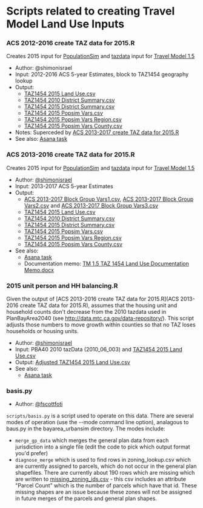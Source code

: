 
# Scripts related to creating Travel Model Land Use Inputs

### ACS 2012-2016 create TAZ data for 2015.R

Creates 2015 input for [PopulationSim](https://github.com/BayAreaMetro/PopulationSim) and [tazdata](https://github.com/BayAreaMetro/modeling-website/wiki/TazData) input for [Travel Model 1.5](https://github.com/BayAreaMetro/travel-model-one)

* Author: @shimonisrael
* Input: 2012-2016 ACS 5-year Estimates, block to TAZ1454 geography lookup
* Output: 
  * [TAZ1454 2015 Land Use.csv](TAZ1454%202015%20Land%20Use.csv)
  * [TAZ1454 2010 District Summary.csv](TAZ1454%202010%20District%20Summary.csv)
  * [TAZ1454 2015 District Summary.csv](TAZ1454%202015%20District%20Summary.csv)
  * [TAZ1454 2015 Popsim Vars.csv](TAZ1454%202015%20Popsim%20Vars.csv)
  * [TAZ1454 2015 Popsim Vars Region.csv](TAZ1454%202015%20Popsim%20Vars%20Region.csv)
  * [TAZ1454 2015 Popsim Vars County.csv](TAZ1454%202015%20Popsim%20Vars%20County.csv)
* Notes: Superceded by [ACS 2013-2017 create TAZ data for 2015.R](ACS%202013-2017%20create%20TAZ%20data%20for%202015.R)
* See also: [Asana task](https://app.asana.com/0/13098083395690/864065795026327/f)

### ACS 2013-2016 create TAZ data for 2015.R

Creates 2015 input for [PopulationSim](https://github.com/BayAreaMetro/PopulationSim) and [tazdata](https://github.com/BayAreaMetro/modeling-website/wiki/TazData) input for [Travel Model 1.5](https://github.com/BayAreaMetro/travel-model-one)

* Author: [@shimonisrael](https://github.com/shimonisrael)
* Input: 2013-2017 ACS 5-year Estimates
* Output:
  * [ACS 2013-2017 Block Group Vars1.csv](ACS%202013-2017%20Block%20Group%20Vars1.csv), [ACS 2013-2017 Block Group Vars2.csv](ACS%202013-2017%20Block%20Group%20Vars2.csv) and [ACS 2013-2017 Block Group Vars3.csv](ACS%202013-2017%20Block%20Group%20Vars3.csv)
  * [TAZ1454 2015 Land Use.csv](TAZ1454%202015%20Land%20Use.csv)
  * [TAZ1454 2010 District Summary.csv](TAZ1454%202010%20District%20Summary.csv)
  * [TAZ1454 2015 District Summary.csv](TAZ1454%202015%20District%20Summary.csv)
  * [TAZ1454 2015 Popsim Vars.csv](TAZ1454%202015%20Popsim%20Vars.csv)
  * [TAZ1454 2015 Popsim Vars Region.csv](TAZ1454%202015%20Popsim%20Vars%20Region.csv)
  * [TAZ1454 2015 Popsim Vars County.csv](TAZ1454%202015%20Popsim%20Vars%20County.csv)
* See also:
  * [Asana task](https://app.asana.com/0/13098083395690/892913197780752/f)
  * Documentation memo: [TM 1.5 TAZ 1454 Land Use Documentation Memo.docx](TM%201.5%20TAZ%201454%20Land%20Use%20Documentation%20Memo.docx)

### 2015 unit person and HH balancing.R

Given the output of [ACS 2013-2016 create TAZ data for 2015.R](ACS 2013-2016 create TAZ data for 2015.R), assumes that the housing unit and household counts don't decrease from the 2010 tazdata used in PlanBayArea2040 (see http://data.mtc.ca.gov/data-repository/).  This script adjusts those numbers to move growth within counties so that no TAZ loses households or housing units.

* Author: [@shimonisrael](https://github.com/shimonisrael)
* Input: PBA40 2010 tazData (2010_06_003) and [TAZ1454 2015 Land Use.csv](TAZ1454%202015%20Land%20Use.csv)
* Output: [Adjusted TAZ1454 2015 Land Use.csv](Adjusted%20TAZ1454%202015%20Land%20Use.csv)
* See also:
  * [Asana task](https://app.asana.com/0/13098083395690/909682345976879/f)

### basis.py

* Author: [@fscottfoti](https://github.com/fscottfoti)

`scripts/basis.py` is a script used to operate on this data.  There are several modes of operation (use the --mode command line option), analagous to baus.py in the bayarea_urbansim directory.  The modes include:

* `merge_gp_data` which merges the general plan data from each jurisdiction into a single file (edit the code to pick which output format you'd prefer)
* `diagnose_merge` which is used to find rows in zoning_lookup.csv which are currently assigned to parcels, which do not occur in the general plan shapefiles.  There are currently about 190 rows which are missing which are written to [missing_zoning_ids.csv](https://github.com/oaklandanalytics/badata/blob/master/missing_zoning_ids.csv) - this csv includes an attribute "Parcel Count" which is the number of parcels which have that id.  These missing shapes are an issue because these zones will not be assigned in future merges of the parcels and general plan shapes.

